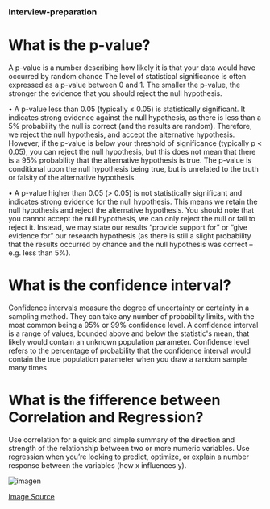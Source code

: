 ### Interview-preparation

# What is the p-value?

A p-value is a number describing how likely it is that your data would have occurred by random chance
The level of statistical significance is often expressed as a p-value between 0 and 1. The smaller the p-value, the stronger the evidence that you should reject the null hypothesis.

•	A p-value less than 0.05 (typically ≤ 0.05) is statistically significant. It indicates strong evidence against the null hypothesis, as there is less than a 5% probability the null is correct (and the results are random). Therefore, we reject the null hypothesis, and accept the alternative hypothesis.
However, if the p-value is below your threshold of significance (typically p < 0.05), you can reject the null hypothesis, but this does not mean that there is a 95% probability that the alternative hypothesis is true. The p-value is conditional upon the null hypothesis being true, but is unrelated to the truth or falsity of the alternative hypothesis.

•	A p-value higher than 0.05 (> 0.05) is not statistically significant and indicates strong evidence for the null hypothesis. This means we retain the null hypothesis and reject the alternative hypothesis. You should note that you cannot accept the null hypothesis, we can only reject the null or fail to reject it.
Instead, we may state our results “provide support for” or “give evidence for” our research hypothesis (as there is still a slight probability that the results occurred by chance and the null hypothesis was correct – e.g. less than 5%).
  
  
# What is the confidence interval?
Confidence intervals measure the degree of uncertainty or certainty in a sampling method. They can take any number of probability limits, with the most common being a 95% or 99% confidence level.
A confidence interval is a range of values, bounded above and below the statistic's mean, that likely would contain an unknown population parameter. Confidence level refers to the percentage of probability that the confidence interval would contain the true population parameter when you draw a random sample many times

 
# What is the fifference between Correlation and Regression?
Use correlation for a quick and simple summary of the direction and strength of the relationship between two or more numeric variables. Use regression when you’re looking to predict, optimize, or explain a number response between the variables (how x influences y).

![imagen](https://user-images.githubusercontent.com/70054118/116776444-baaaab80-aa68-11eb-8939-504246d6db17.png)


[Image Source](https://learn.g2.com/correlation-vs-regression)
